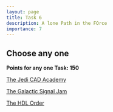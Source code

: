 ```yaml
---
layout: page
title: Task 6
description: A lone Path in the FOrce
importance: 7
---
```


## Choose any one

**Points for any one Task: 150**

[The Jedi CAD Academy](<javascript:redirectToTask('task6_1')>)

[The Galactic Signal Jam](<javascript:redirectToTask('task6_2')>)

[The HDL Order](<javascript:redirectToTask('task6_3')>)

<script>
function redirectToTask(taskId) {
  window.location.href = '/tasks/' + taskId;
}
</script>
